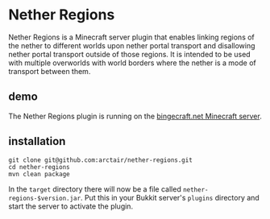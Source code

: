 # Nether Regions

Nether Regions is a Minecraft server plugin that enables linking regions of the nether
to different worlds upon nether portal transport and disallowing nether portal transport
outside of those regions. It is intended to be used with multiple overworlds with world 
borders where the nether is a mode of transport between them.

## demo

The Nether Regions plugin is running on the [bingecraft.net Minecraft server](https://bingecraft.net).


## installation

```
git clone git@github.com:arctair/nether-regions.git
cd nether-regions
mvn clean package
```

In the `target` directory there will now be a file called `nether-regions-$version.jar`. Put this in your Bukkit
server's `plugins` directory and start the server to activate the plugin.
